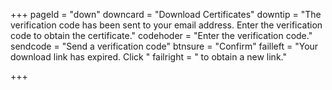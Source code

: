 +++
pageId = "down"
downcard = "Download Certificates"
downtip = "The verification code has been sent to your email address. Enter the verification code to obtain the certificate."
codehoder = "Enter the verification code."
sendcode = "Send a verification code"
btnsure = "Confirm"
failleft = "Your download link has expired. Click "
failright = " to obtain a new link."

+++